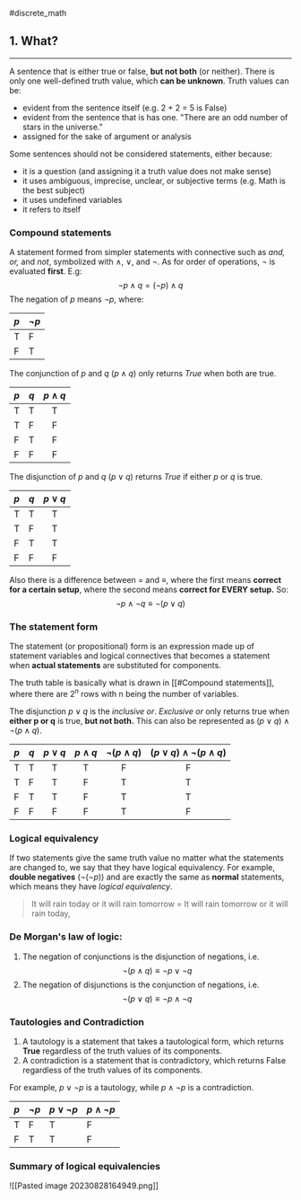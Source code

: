 #discrete_math 
## 1. What?
---
A sentence that is either true or false, **but not both** (or neither). There is only one well-defined truth value, which **can be unknown**. Truth values can be: 
- evident from the sentence itself (e.g. 2 + 2 = 5 is False)
- evident from the sentence that is has one. "There are an odd number of stars in the universe." 
- assigned for the sake of argument or analysis

Some sentences should not be considered statements, either because: 
- it is a question (and assigning it a truth value does not make sense)
- it uses ambiguous, imprecise, unclear, or subjective terms (e.g. Math is the best subject)
- it uses undefined variables
- it refers to itself

### Compound statements
A statement formed from simpler statements with connective such as *and, or,* and *not*, symbolized with $\land$, $\lor$, and $\lnot$. As for order of operations, $\lnot$ is evaluated **first**. E.g: 
$$\lnot p \land q = (\lnot p) \land q $$
The negation of $p$ means $\lnot p$, where: 

| $p$ | $\lnot p$ |
| --- | --- |
| T | F |
| F | T |

The conjunction of $p$ and $q$ ($p \land q$) only returns *True* when both are true.

| $p$ | $q$ | $p \land q$ |
| --- | --- |:-----------:|
| T   | T   |      T      |
| T   | F   |      F      |
| F   | T   |      F      |
| F   | F   |      F      |

The disjunction of $p$ and $q$ ($p \lor q$) returns *True* if either $p$ or $q$ is true.

| $p$ | $q$ | $p \lor q$ |
| --- | --- |:----------:|
| T   | T   |     T      |
| T   | F   |     T      |
| F   | T   |     T      |
| F   | F   |     F      |

Also there is a difference between $=$ and $\equiv$, where the first means **correct for a certain setup**, where the second means **correct for EVERY setup.** So: 
$$ \lnot p \land \lnot q \equiv \lnot(p \lor q)$$
### The statement form
The statement (or propositional) form is an expression made up of statement variables and logical connectives that becomes a statement when **actual statements** are substituted for components. 

The truth table is basically what is drawn in [[#Compound statements]], where there are $2^n$ rows with n being the number of variables.

The disjunction $p \lor q$ is the *inclusive or*. *Exclusive or* only returns true when **either p or q** is true, **but not both.** This can also be represented as $(p \lor q) \land  \lnot(p \land q)$. 

| $p$ | $q$ | $p \lor q$ | $p \land q$ | $\lnot(p \land q)$ | $(p \lor q) \land  \lnot(p \land q)$ |
| --- | --- |:----------:|:-----------:|:------------------:|:------------------------------------:|
| T   | T   |     T      |      T      |         F          |                  F                   |
| T   | F   |     T      |      F      |         T          |                  T                   |
| F   | T   |     T      |      F      |         T          |                  T                   |
| F   | F   |     F      |      F      |         T          |                  F                   |

### Logical equivalency
If two statements give the same truth value no matter what the statements are changed to, we say that they have logical equivalency. For example, **double negatives** ($\lnot (\lnot p))$ and are exactly the same as **normal** statements, which means they have *logical equivalency*.

> It will rain today or it will rain tomorrow = It will rain tomorrow or it will rain today, 

### De Morgan's law of logic: 
1. The negation of conjunctions is the disjunction of negations, i.e. 
$$\lnot (p \land q) \equiv \lnot p \lor \lnot q$$
2. The negation of disjunctions is the conjunction of negations, i.e. 
$$\lnot (p \lor q) \equiv \lnot p \land \lnot q$$
### Tautologies and Contradiction
1. A tautology is a statement that takes a tautological form, which returns **True** regardless of the truth values of its components. 
2. A contradiction is a statement that is contradictory, which returns False regardless of the truth values of its components.

For example, $p \lor \lnot p$ is a tautology, while $p \land \lnot p$ is a contradiction. 

| $p$ | $\lnot p$ | $p \lor \lnot p$ | $p \land \lnot p$ |
| --- | --------- | ---------------- | ----------------- |
| T   | F         | T                | F                 |
| F   | T         | T                | F                 |

### Summary of logical equivalencies
![[Pasted image 20230828164949.png]]